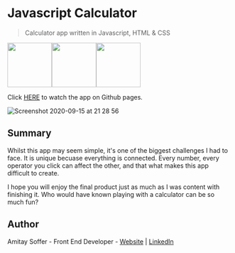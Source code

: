 # Javascript Calculator

> Calculator app written in Javascript, HTML & CSS

<img src="https://img.icons8.com/color/480/000000/javascript.png" width="100"/><img src="https://img.icons8.com/color/480/000000/css3.png" width="100"/><img src="https://img.icons8.com/color/480/000000/html-5.png" width="100"/>

Click [HERE](https://amitaysoffer.github.io/calculator-app/) to watch the app on Github pages.

![Screenshot 2020-09-15 at 21 28 56](https://user-images.githubusercontent.com/31068256/93261393-8bc21c80-f79a-11ea-8fb5-36e3fcbc7395.png)


## Summary
Whilst this app may seem simple, it's one of the biggest challenges I had to face. It is unique becuase everything is connected. Every number, every operator you click can affect the other, and that what makes this app difficult to create.

I hope you will enjoy the final product just as much as I was content with finishing it. Who would have known playing with a calculator can be so much fun?

## Author
Amitay Soffer - Front End Developer - [Website](https://www.esncz.org/sites/default/files/imce/under-construction.jpg) |  [LinkedIn](https://www.linkedin.com/in/amitay-soffer-137304151/)


